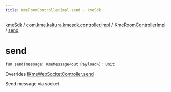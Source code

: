 ```yaml
---
title: KmeRoomControllerImpl.send - kmeSdk
---
```


[kmeSdk](../../index.html) / [com.kme.kaltura.kmesdk.controller.impl](../index.html) / [KmeRoomControllerImpl](index.html) / [send](./send.html)

# send

`fun send(message: `[`KmeMessage`](../../com.kme.kaltura.kmesdk.ws.message/-kme-message/index.html)`<out `[`Payload`](../../com.kme.kaltura.kmesdk.ws.message/-kme-message/-payload/index.html)`>): `[`Unit`](https://kotlinlang.org/api/latest/jvm/stdlib/kotlin/-unit/index.html)

Overrides [IKmeWebSocketController.send](../../com.kme.kaltura.kmesdk.controller/-i-kme-web-socket-controller/send.html)

Send message via socket

